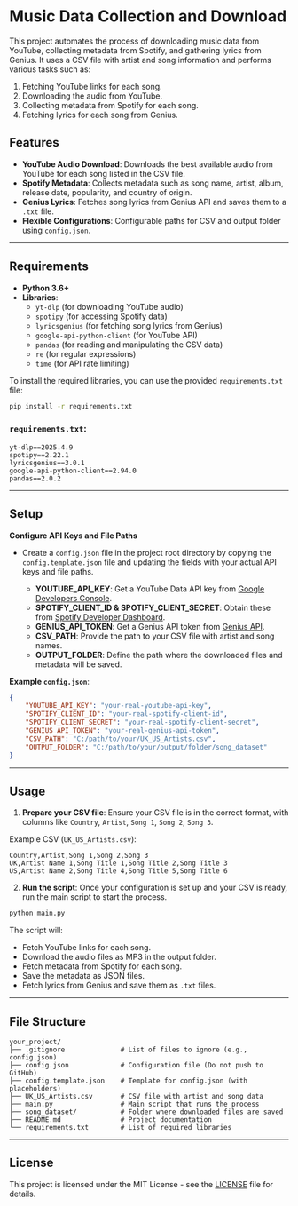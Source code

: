 
# Music Data Collection and Download

This project automates the process of downloading music data from YouTube, collecting metadata from Spotify, and gathering lyrics from Genius. It uses a CSV file with artist and song information and performs various tasks such as:

1. Fetching YouTube links for each song.
2. Downloading the audio from YouTube.
3. Collecting metadata from Spotify for each song.
4. Fetching lyrics for each song from Genius.

## Features

- **YouTube Audio Download**: Downloads the best available audio from YouTube for each song listed in the CSV file.
- **Spotify Metadata**: Collects metadata such as song name, artist, album, release date, popularity, and country of origin.
- **Genius Lyrics**: Fetches song lyrics from Genius API and saves them to a `.txt` file.
- **Flexible Configurations**: Configurable paths for CSV and output folder using `config.json`.

---

## Requirements

- **Python 3.6+**
- **Libraries**:
  - `yt-dlp` (for downloading YouTube audio)
  - `spotipy` (for accessing Spotify data)
  - `lyricsgenius` (for fetching song lyrics from Genius)
  - `google-api-python-client` (for YouTube API)
  - `pandas` (for reading and manipulating the CSV data)
  - `re` (for regular expressions)
  - `time` (for API rate limiting)

To install the required libraries, you can use the provided `requirements.txt` file:

```bash
pip install -r requirements.txt
```

### `requirements.txt`:

```
yt-dlp==2025.4.9
spotipy==2.22.1
lyricsgenius==3.0.1
google-api-python-client==2.94.0
pandas==2.0.2
```

---

## Setup

**Configure API Keys and File Paths**

- Create a `config.json` file in the project root directory by copying the `config.template.json` file and updating the fields with your actual API keys and file paths.
  
  - **YOUTUBE_API_KEY**: Get a YouTube Data API key from [Google Developers Console](https://console.developers.google.com/).
  - **SPOTIFY_CLIENT_ID & SPOTIFY_CLIENT_SECRET**: Obtain these from [Spotify Developer Dashboard](https://developer.spotify.com/dashboard/applications).
  - **GENIUS_API_TOKEN**: Get a Genius API token from [Genius API](https://docs.genius.com/).
  - **CSV_PATH**: Provide the path to your CSV file with artist and song names.
  - **OUTPUT_FOLDER**: Define the path where the downloaded files and metadata will be saved.

**Example `config.json`**:

```json
{
    "YOUTUBE_API_KEY": "your-real-youtube-api-key",
    "SPOTIFY_CLIENT_ID": "your-real-spotify-client-id",
    "SPOTIFY_CLIENT_SECRET": "your-real-spotify-client-secret",
    "GENIUS_API_TOKEN": "your-real-genius-api-token",
    "CSV_PATH": "C:/path/to/your/UK_US_Artists.csv",
    "OUTPUT_FOLDER": "C:/path/to/your/output/folder/song_dataset"
}
```

---

## Usage

1. **Prepare your CSV file**: Ensure your CSV file is in the correct format, with columns like `Country`, `Artist`, `Song 1`, `Song 2`, `Song 3`.

Example CSV (`UK_US_Artists.csv`):

```
Country,Artist,Song 1,Song 2,Song 3
UK,Artist Name 1,Song Title 1,Song Title 2,Song Title 3
US,Artist Name 2,Song Title 4,Song Title 5,Song Title 6
```

2. **Run the script**: Once your configuration is set up and your CSV is ready, run the main script to start the process.

```bash
python main.py
```

The script will:
- Fetch YouTube links for each song.
- Download the audio files as MP3 in the output folder.
- Fetch metadata from Spotify for each song.
- Save the metadata as JSON files.
- Fetch lyrics from Genius and save them as `.txt` files.

---

## File Structure

```
your_project/
├── .gitignore              # List of files to ignore (e.g., config.json)
├── config.json             # Configuration file (Do not push to GitHub)
├── config.template.json    # Template for config.json (with placeholders)
├── UK_US_Artists.csv       # CSV file with artist and song data
├── main.py                 # Main script that runs the process
├── song_dataset/           # Folder where downloaded files are saved
├── README.md               # Project documentation
└── requirements.txt        # List of required libraries
```

---

## License

This project is licensed under the MIT License - see the [LICENSE](LICENSE) file for details.
